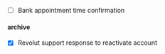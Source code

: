 
- [ ] Bank appointment time confirmation

#### archive

- [x] Revolut support response to reactivate account